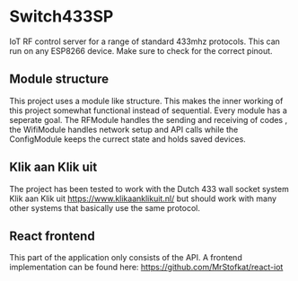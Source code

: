 # Switch433SP
IoT RF control server for a range of standard 433mhz protocols. This can run on any ESP8266 device. Make sure to check for the correct pinout. 

## Module structure
This project uses a module like structure. This makes the inner working of this project somewhat functional instead of sequential. Every module has a seperate goal. The RFModule handles the sending and receiving of codes , the WifiModule handles network setup and API calls while the ConfigModule keeps the currect state and holds saved devices.

## Klik aan Klik uit
The project has been tested to work with the Dutch 433 wall socket system Klik aan Klik uit https://www.klikaanklikuit.nl/ but should work with many other systems that basically use the same protocol.

## React frontend
This part of the application only consists of the API. A frontend implementation can be found here: https://github.com/MrStofkat/react-iot


